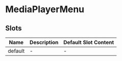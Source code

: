 # MediaPlayerMenu

## Slots

<!-- @vuese:MediaPlayerMenu:slots:start -->
|Name|Description|Default Slot Content|
|---|---|---|
|default|-|-|

<!-- @vuese:MediaPlayerMenu:slots:end -->
